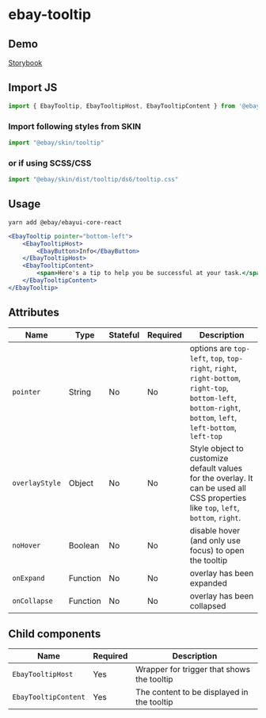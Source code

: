 # ebay-tooltip

## Demo

[Storybook](https://opensource.ebay.com/ebayui-core-react/master/?path=/story/ebay-tooltip--default-tooltip)

## Import JS

```jsx harmony
import { EbayTooltip, EbayTooltipHost, EbayTooltipContent } from '@ebay/ebayui-core-react/ebay-tooltip'
```

### Import following styles from SKIN
```jsx harmony
import "@ebay/skin/tooltip"
```

### or if using SCSS/CSS
```jsx
import "@ebay/skin/dist/tooltip/ds6/tooltip.css"
```

## Usage

```
yarn add @ebay/ebayui-core-react
```

```jsx harmony
<EbayTooltip pointer="bottom-left">
    <EbayTooltipHost>
        <EbayButton>Info</EbayButton>
    </EbayTooltipHost>
    <EbayTooltipContent>
        <span>Here's a tip to help you be successful at your task.</span>
    </EbayTooltipContent>
</EbayTooltip>
```

## Attributes

| Name           | Type     | Stateful | Required | Description                                                                                                                                                  |
| -------------- | -------- | -------- | -------- | ------------------------------------------------------------------------------------------------------------------------------------------------------------ |
| `pointer`      | String   | No       | No       | options are `top-left`, `top`, `top-right`, `right`, `right-bottom`, `right-top`, `bottom-left`, `bottom-right`, `bottom`, `left`, `left-bottom`, `left-top` |
| `overlayStyle` | Object   | No       | No       | Style object to customize default values for the overlay. It can be used all CSS properties like `top`, `left`, `bottom`, `right`.                           |
| `noHover`      | Boolean  | No       | No       | disable hover (and only use focus) to open the tooltip                                                                                                       |
| `onExpand`     | Function | No       | No       | overlay has been expanded                                                                                                                                    |
| `onCollapse`   | Function | No       | No       | overlay has been collapsed                                                                                                                                   |

## Child components

Name | Required | Description
--- | --- | ---
`EbayTooltipHost` | Yes | Wrapper for trigger that shows the tooltip
`EbayTooltipContent` | Yes | The content to be displayed in the tooltip
